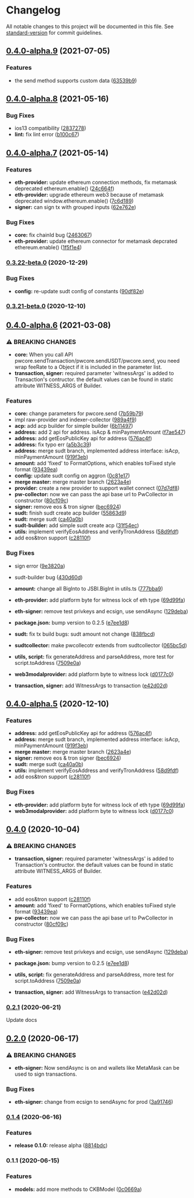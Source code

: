 # Changelog

All notable changes to this project will be documented in this file. See [standard-version](https://github.com/conventional-changelog/standard-version) for commit guidelines.

## [0.4.0-alpha.9](https://github.com/lay2dev/pw-core/compare/v0.4.0-alpha.8...v0.4.0-alpha.9) (2021-07-05)


### Features

* the send method supports custom data ([63539b9](https://github.com/lay2dev/pw-core/commit/63539b95960933a913fb4c24f06ac1bfccd63a80))

## [0.4.0-alpha.8](https://github.com/lay2dev/pw-core/compare/v0.4.0-alpha.7...v0.4.0-alpha.8) (2021-05-16)


### Bug Fixes

* ios13 compatibility ([2837278](https://github.com/lay2dev/pw-core/commit/28372789d091653606684793264e05ddaa991057))
* **lint:** fix lint error ([b100c67](https://github.com/lay2dev/pw-core/commit/b100c67c921e98b7b6c72af16c3849a532000b44))

## [0.4.0-alpha.7](https://github.com/lay2dev/pw-core/compare/v0.4.0-alpha.6...v0.4.0-alpha.7) (2021-05-14)


### Features

* **eth-provider:** update ethereum connection methods, fix metamask deprecated ethereum.enable() ([24c664f](https://github.com/lay2dev/pw-core/commit/24c664fea9436dd245d8694d5abfa5baa65f8cf3))
* **eth-provider:** upgrade ethereum web3 because of metamask deprecated window.ethereum.enable() ([7c6d189](https://github.com/lay2dev/pw-core/commit/7c6d1897d323ac2fb8d9ad83c12dc863d40de37e))
* **signer:** can sign tx with grouped inputs ([62e762e](https://github.com/lay2dev/pw-core/commit/62e762e0e57fd15dd2f400ba852a1b9f2433ea37))


### Bug Fixes

* **core:** fix chainId bug ([2463067](https://github.com/lay2dev/pw-core/commit/24630678701ba3fee129baa01c9ddfae436b8a44))
* **eth-provider:** update ethereum connector for metamask depcrated ethereum.enable() ([1f5f1e4](https://github.com/lay2dev/pw-core/commit/1f5f1e424d134de5d38457ec88b5bc6969f88796))

### [0.3.22-beta.0](https://github.com/lay2dev/pw-core/compare/v0.3.21-beta.0...v0.3.22-beta.0) (2020-12-29)


### Bug Fixes

* **config:** re-update sudt config of constants ([90df82e](https://github.com/lay2dev/pw-core/commit/90df82e1b1e8875086c54ad6125442eaca5ae880))

### [0.3.21-beta.0](https://github.com/lay2dev/pw-core/compare/v0.2.2...v0.3.21-beta.0) (2020-12-10)

## [0.4.0-alpha.6](https://github.com/lay2dev/pw-core/compare/v0.2.2...v0.4.0-alpha.6) (2021-03-08)

### ⚠ BREAKING CHANGES

- **core:** When you call API pwcore.sendTransaction/pwcore.sendUSDT/pwcore.send, you need wrap
  feeRate to a Object if it is included in the parameter list.
- **transaction, signer:** required parameter 'witnessArgs' is added to Transaction's contructor. the default
  values can be found in static attribute WITNESS_ARGS of Builder.

### Features

- **core:** change parameters for pwcore.send ([7b59b79](https://github.com/lay2dev/pw-core/commit/7b59b79959fa5a128b8aebe3d140e5fa70f879bf))
- impl raw-provider and indexer-collector ([989a4f9](https://github.com/lay2dev/pw-core/commit/989a4f973a65c4202b625dd69d1ed1a4502673a2))
- **acp:** add acp builder for simple builder ([6b11497](https://github.com/lay2dev/pw-core/commit/6b1149746c9e0e6b30049da1ae76c410dc83b3ab))
- **address:** add 2 api for address. isAcp & minPaymentAmount ([f7ae547](https://github.com/lay2dev/pw-core/commit/f7ae547f92f58b797c269a77b4bf0b8f49c96807))
- **address:** add getEosPublicKey api for address ([576ac4f](https://github.com/lay2dev/pw-core/commit/576ac4ffe641eddb2ea6b9cd1a0baa1cfeffacde))
- **address:** fix typo err ([a5b3c39](https://github.com/lay2dev/pw-core/commit/a5b3c39f02a2e8030294b568013b1f1e073799ad))
- **address:** merge sudt branch, implemented address interface: isAcp, minPaymentAmount ([919f3eb](https://github.com/lay2dev/pw-core/commit/919f3ebdc45c9e3189c8655158fe16eb02a4f764))
- **amount:** add 'fixed' to FormatOptions, which enables toFixed style format ([93439ea](https://github.com/lay2dev/pw-core/commit/93439ea31ea3b0656b0e8c93add33047fcf88b81))
- **config:** update sudt config on aggron ([0c81e17](https://github.com/lay2dev/pw-core/commit/0c81e179c39a17b8d0ef2bdcb1e6af1612063102))
- **merge master:** merge master branch ([2623a4e](https://github.com/lay2dev/pw-core/commit/2623a4ee8e097ddf1201888f7671d8f538337290))
- **provider:** create a new provider to support wallet connect ([07d7df8](https://github.com/lay2dev/pw-core/commit/07d7df8665f273f89709b0279ee53478c5b0ef79))
- **pw-collector:** now we can pass the api base url to PwCollector in constructor ([80cf09c](https://github.com/lay2dev/pw-core/commit/80cf09c5a5b0f1b22468b35143bcc16ce942af96))
- **signer:** remove eos & tron signer ([bec6924](https://github.com/lay2dev/pw-core/commit/bec69247686f45078f60a968264619c696b9744a))
- **sudt:** finish sudt create acp builder ([55863d9](https://github.com/lay2dev/pw-core/commit/55863d9b10bcacd039722afc9090e6668a12e136))
- **sudt:** merge sudt ([ca40a0b](https://github.com/lay2dev/pw-core/commit/ca40a0b22cf96a8911386a07a8d6726bf587277a))
- **sudt-builder:** add simple sudt create acp ([31f54ec](https://github.com/lay2dev/pw-core/commit/31f54ec459052dab6765466078bc04aa259c783b))
- **utils:** implement verifyEosAddress and verifyTronAddress ([58d9fdf](https://github.com/lay2dev/pw-core/commit/58d9fdf9c056013de1acb907eef83bdab6b815e6))
- add eos&tron support ([c28110f](https://github.com/lay2dev/pw-core/commit/c28110ff1e3bd44b7672ef2c984a892ae7447f84))

### Bug Fixes

- sign error ([9e3820a](https://github.com/lay2dev/pw-core/commit/9e3820a5a60f1ddcfbc79b75404c62425eb4b6a5))
- sudt-builder bug ([430d60d](https://github.com/lay2dev/pw-core/commit/430d60d40b15ad23c66675f702f2d9547963bd0e))
- **amount:** change all BigInto to JSBI.BigInt in utils.ts ([777bba9](https://github.com/lay2dev/pw-core/commit/777bba9db6daeb4ad3501e8a7beb627333f73a1e))
- **eth-provider:** add platform byte for witness lock of eth type ([69d99fa](https://github.com/lay2dev/pw-core/commit/69d99faeb89b846aabcd83cac057ac871a6d4e38))
- **eth-signer:** remove test privkeys and ecsign, use sendAsync ([129deba](https://github.com/lay2dev/pw-core/commit/129deba2f1c2ad31df4910b24cfdb11f4e752b11))
- **package.json:** bump version to 0.2.5 ([e7ee1d8](https://github.com/lay2dev/pw-core/commit/e7ee1d86bec850ca198664395e0c3cdc28f6b6eb))
- **sudt:** fix tx build bugs: sudt amount not change ([838fbcd](https://github.com/lay2dev/pw-core/commit/838fbcd1f862b8ac5fcd1d8ab9e8d0d598fdbc37))
- **sudtcollector:** make pwcollecotr extends from sudtcollector ([065bc5d](https://github.com/lay2dev/pw-core/commit/065bc5d897052b9961325bbf9b56497b1cf6f87b))
- **utils, script:** fix generateAddress and parseAddress, more test for script.toAddress ([7509e0a](https://github.com/lay2dev/pw-core/commit/7509e0a155f59094ea6f1c63b5c0275851cee93c))
- **web3modalprovider:** add platform byte to witness lock ([d0177c0](https://github.com/lay2dev/pw-core/commit/d0177c0b67c03320e224c7b0380eed51a3940e08))

- **transaction, signer:** add WitnessArgs to transaction ([e42d02d](https://github.com/lay2dev/pw-core/commit/e42d02d25c8d605b318ce28147acbb82bb33a1d6))

## [0.4.0-alpha.5](https://github.com/lay2dev/pw-core/compare/v0.4.0-beta.0...v0.4.0-alpha.5) (2020-12-10)

### Features

- **address:** add getEosPublicKey api for address ([576ac4f](https://github.com/lay2dev/pw-core/commit/576ac4ffe641eddb2ea6b9cd1a0baa1cfeffacde))
- **address:** merge sudt branch, implemented address interface: isAcp, minPaymentAmount ([919f3eb](https://github.com/lay2dev/pw-core/commit/919f3ebdc45c9e3189c8655158fe16eb02a4f764))
- **merge master:** merge master branch ([2623a4e](https://github.com/lay2dev/pw-core/commit/2623a4ee8e097ddf1201888f7671d8f538337290))
- **signer:** remove eos & tron signer ([bec6924](https://github.com/lay2dev/pw-core/commit/bec69247686f45078f60a968264619c696b9744a))
- **sudt:** merge sudt ([ca40a0b](https://github.com/lay2dev/pw-core/commit/ca40a0b22cf96a8911386a07a8d6726bf587277a))
- **utils:** implement verifyEosAddress and verifyTronAddress ([58d9fdf](https://github.com/lay2dev/pw-core/commit/58d9fdf9c056013de1acb907eef83bdab6b815e6))
- add eos&tron support ([c28110f](https://github.com/lay2dev/pw-core/commit/c28110ff1e3bd44b7672ef2c984a892ae7447f84))

### Bug Fixes

- **eth-provider:** add platform byte for witness lock of eth type ([69d99fa](https://github.com/lay2dev/pw-core/commit/69d99faeb89b846aabcd83cac057ac871a6d4e38))
- **web3modalprovider:** add platform byte to witness lock ([d0177c0](https://github.com/lay2dev/pw-core/commit/d0177c0b67c03320e224c7b0380eed51a3940e08))

## [0.4.0](https://github.com/lay2dev/pw-core/compare/v0.2.2...v0.4.0) (2020-10-04)

### ⚠ BREAKING CHANGES

- **transaction, signer:** required parameter 'witnessArgs' is added to Transaction's contructor. the default
  values can be found in static attribute WITNESS_ARGS of Builder.

### Features

- add eos&tron support ([c28110f](https://github.com/lay2dev/pw-core/commit/c28110ff1e3bd44b7672ef2c984a892ae7447f84))
- **amount:** add 'fixed' to FormatOptions, which enables toFixed style format ([93439ea](https://github.com/lay2dev/pw-core/commit/93439ea31ea3b0656b0e8c93add33047fcf88b81))
- **pw-collector:** now we can pass the api base url to PwCollector in constructor ([80cf09c](https://github.com/lay2dev/pw-core/commit/80cf09c5a5b0f1b22468b35143bcc16ce942af96))

### Bug Fixes

- **eth-signer:** remove test privkeys and ecsign, use sendAsync ([129deba](https://github.com/lay2dev/pw-core/commit/129deba2f1c2ad31df4910b24cfdb11f4e752b11))
- **package.json:** bump version to 0.2.5 ([e7ee1d8](https://github.com/lay2dev/pw-core/commit/e7ee1d86bec850ca198664395e0c3cdc28f6b6eb))
- **utils, script:** fix generateAddress and parseAddress, more test for script.toAddress ([7509e0a](https://github.com/lay2dev/pw-core/commit/7509e0a155f59094ea6f1c63b5c0275851cee93c))

- **transaction, signer:** add WitnessArgs to transaction ([e42d02d](https://github.com/lay2dev/pw-core/commit/e42d02d25c8d605b318ce28147acbb82bb33a1d6))

### [0.2.1](https://github.com/lay2dev/pw-core/compare/v0.2.0...v0.2.1) (2020-06-21)

Update docs

## [0.2.0](https://github.com/lay2dev/pw-core/compare/v0.1.4...v0.2.0) (2020-06-17)

### ⚠ BREAKING CHANGES

- **eth-signer:** Now sendAsync is on and wallets like MetaMask can be used to sign transactions.

### Bug Fixes

- **eth-signer:** change from ecsign to sendAsync for prod ([3a91746](https://github.com/lay2dev/pw-core/commit/3a917469d3b8594ac64446ab912af700ea6ec960))

### [0.1.4](https://github.com/lay2dev/pw-core/compare/v0.1.1...v0.1.4) (2020-06-16)

### Features

- **release 0.1.0:** release alpha ([8814bdc](https://github.com/lay2dev/pw-core/commit/8814bdc4f33b3966c539cce632d34339ff6ddca7))

### 0.1.1 (2020-06-15)

### Features

- **models:** add more methods to CKBModel ([0c0669a](https://github.com/lay2dev/ckb-pw-core/commit/0c0669a15fd41027c943fd6caae0b7d1b89d7065))
